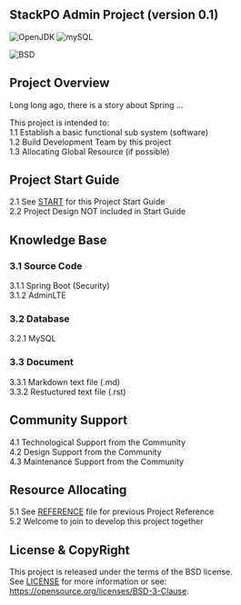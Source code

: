 
StackPO Admin Project 
(version 0.1)
-----------------------------------

![OpenJDK](https://img.shields.io/badge/OpenJDK-1.8-yellow.svg)
![mySQL](https://img.shields.io/badge/mysql-5.7-blue.svg)

![BSD](https://img.shields.io/badge/License-BSD3-blue.svg)


## Project Overview

Long long ago, there is a story about Spring ...  

This project is intended to:  
1.1 Establish a basic functional sub system (software)  
1.2 Build Development Team by this project  
1.3 Allocating Global Resource (if possible)   

## Project Start Guide

2.1 See [START](START.md) for this Project Start Guide  
2.2 Project Design NOT included in Start Guide  


## Knowledge Base

### 3.1 Source Code
3.1.1 Spring Boot (Security)  
3.1.2 AdminLTE  

### 3.2 Database
3.2.1 MySQL  

### 3.3 Document
3.3.1 Markdown text file (.md)  
3.3.2 Restuctured text file (.rst)  

## Community Support

4.1 Technological Support from the Community   
4.2 Design Support from the Community   
4.3 Maintenance Support from the Community   

## Resource Allocating

5.1 See [REFERENCE](REFERENCE) file for previous Project Reference  
5.2 Welcome to join to develop this project together  


## License & CopyRight
This project is released under the terms of the BSD license.  
See [LICENSE](LICENSE) for more information or see:  
https://opensource.org/licenses/BSD-3-Clause.  

